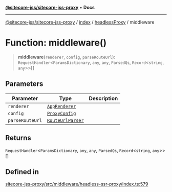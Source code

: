 [**@sitecore-jss/sitecore-jss-proxy**](../../../../README.md) • **Docs**

***

[@sitecore-jss/sitecore-jss-proxy](../../../../README.md) / [index](../../../README.md) / [headlessProxy](../README.md) / middleware

# Function: middleware()

> **middleware**(`renderer`, `config`, `parseRouteUrl`): `RequestHandler`\<`ParamsDictionary`, `any`, `any`, `ParsedQs`, `Record`\<`string`, `any`\>\>[]

## Parameters

| Parameter | Type | Description |
| ------ | ------ | ------ |
| `renderer` | [`AppRenderer`](../../../type-aliases/AppRenderer.md) |  |
| `config` | [`ProxyConfig`](../interfaces/ProxyConfig.md) |  |
| `parseRouteUrl` | [`RouteUrlParser`](../../../type-aliases/RouteUrlParser.md) |  |

## Returns

`RequestHandler`\<`ParamsDictionary`, `any`, `any`, `ParsedQs`, `Record`\<`string`, `any`\>\>[]

## Defined in

[sitecore-jss-proxy/src/middleware/headless-ssr-proxy/index.ts:579](https://github.com/Sitecore/jss/blob/d913ed54238504581de52043eb1a0198f8a99bdf/packages/sitecore-jss-proxy/src/middleware/headless-ssr-proxy/index.ts#L579)

